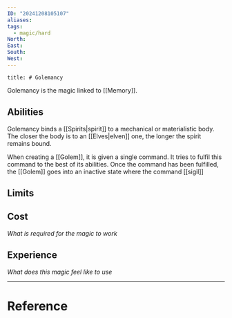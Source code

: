 ```yaml
---
ID: "20241208105107"
aliases: 
tags:
  - magic/hard
North: 
East: 
South: 
West:
---
```

```toc
title: # Golemancy
```

Golemancy is the magic linked to [[Memory]].

## Abilities

Golemancy binds a [[Spirits|spirit]] to a mechanical or materialistic body. The closer the body is to an [[Elves|elven]] one, the longer the spirit remains bound.

When creating a [[Golem]], it is given a single command. It tries to fulfil this command to the best of its abilities. Once the command has been fulfilled, the [[Golem]] goes into an inactive state where the command [[sigil]]

## Limits



## Cost

*What is required for the magic to work*

## Experience

*What does this magic feel like to use*

---

# Reference